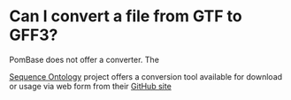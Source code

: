 # Can I convert a file from GTF to GFF3?
<!-- pombase_categories: Tools and resources -->

PomBase does not offer a converter. The 

[Sequence Ontology](http://www.sequenceontology.org/) project offers a
conversion tool available for download or usage via web form from
their [GitHub site](https://github.com/The-Sequence-Ontology/GTF-TO-GFF3-Converter)


